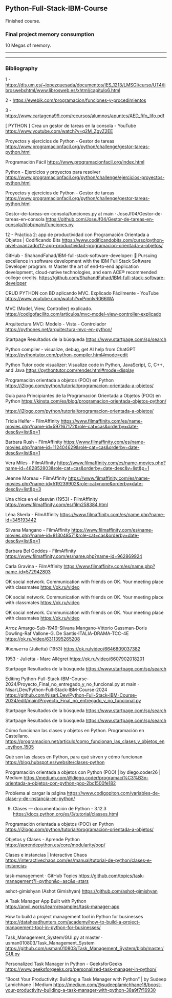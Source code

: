 ## Python-Full-Stack-IBM-Course

Finished course.


### Final project memory consumption
10 Megas of memory.

-----------------------------------------
-----------------------------------------
### Bibliography

1 - https://dis.um.es/~lopezquesada/documentos/IES_1213/LMSGI/curso/UT4/libroswebxhtml/www.librosweb.es/xhtml/capitulo6.html

2  - https://ewebik.com/programacion/funciones-y-procedimientos

3 - https://www.cartagena99.com/recursos/alumnos/apuntes/AED_fifo_lifo.pdf


[ PYTHON ] Crea un gestor de tareas en la consola - YouTube
https://www.youtube.com/watch?v=q2M_ZgvZ2EE

Proyectos y ejercicios de Python - Gestor de tareas
https://www.programacionfacil.org/python/challenge/gestor-tareas-python.html

Programación Fácil
https://www.programacionfacil.org/index.html

Python - Ejercicios y proyectos para resolver
https://www.programacionfacil.org/python/challenge/ejercicios-proyectos-python.html

Proyectos y ejercicios de Python - Gestor de tareas
https://www.programacionfacil.org/python/challenge/gestor-tareas-python.html

Gestor-de-tareas-en-consola/funciones.py at main · JoseJf04/Gestor-de-tareas-en-consola
https://github.com/JoseJf04/Gestor-de-tareas-en-consola/blob/main/funciones.py

12 - Práctica 2: app de productividad con Programación Orientada a Objetos | Codificando Bits
https://www.codificandobits.com/curso/python-nivel-avanzado/12-app-productividad-programacion-orientada-a-objetos/

GitHub - ShahandFahad/IBM-full-stack-software-developer: 🚀 Pursuing excellence in software development with the IBM Full Stack Software Developer program. 🌐 Master the art of end-to-end application development, cloud-native technologies, and earn ACE® recommended college credits.
https://github.com/ShahandFahad/IBM-full-stack-software-developer


CRUD PYTHON con BD aplicando MVC. Explicado Fácilmente - YouTube
https://www.youtube.com/watch?v=PmnIvR066WA

MVC (Model, View, Controller) explicado.
https://codigofacilito.com/articulos/mvc-model-view-controller-explicado

Arquitectura MVC: Modelo - Vista - Controlador
https://pythones.net/arquitectura-mvc-en-python/

Startpage Resultados de la búsqueda
https://www.startpage.com/sp/search

Python compiler - visualize, debug, get AI help from ChatGPT
https://pythontutor.com/python-compiler.html#mode=edit

Python Tutor code visualizer: Visualize code in Python, JavaScript, C, C++, and Java
https://pythontutor.com/render.html#mode=display

Programación orientada a objetos (POO) en Python
https://j2logo.com/python/tutorial/programacion-orientada-a-objetos/

Guía para Principiantes de la Programación Orientada a Objetos (POO) en Python
https://kinsta.com/es/blog/programacion-orientada-objetos-python/

https://j2logo.com/python/tutorial/programacion-orientada-a-objetos/

Tricia Helfer - FilmAffinity
https://www.filmaffinity.com/es/name-movies.php?name-id=597167172&role-cat=cas&orderby=date-desc&v=list&p=1

Barbara Rush - FilmAffinity
https://www.filmaffinity.com/es/name-movies.php?name-id=112404629&role-cat=cas&orderby=date-desc&v=list&p=1

Vera Miles - FilmAffinity
https://www.filmaffinity.com/es/name-movies.php?name-id=482852803&role-cat=cas&orderby=date-desc&v=list&p=1

Jeanne Moreau - FilmAffinity
https://www.filmaffinity.com/es/name-movies.php?name-id=519239902&role-cat=none&orderby=date-desc&v=list&p=3

Una chica en el desván (1953) - FilmAffinity
https://www.filmaffinity.com/es/film258384.html

Léna Skerla - FilmAffinity
https://www.filmaffinity.com/es/name.php?name-id=345193442

Silvana Mangano - FilmAffinity
https://www.filmaffinity.com/es/name-movies.php?name-id=813048571&role-cat=cas&orderby=date-desc&v=list&p=1

Barbara Bel Geddes - FilmAffinity
https://www.filmaffinity.com/es/name.php?name-id=962869924

Carla Gravina - FilmAffinity
https://www.filmaffinity.com/es/name.php?name-id=572942803

OK social network. Communication with friends on OK. Your meeting place with classmates
https://ok.ru/video

OK social network. Communication with friends on OK. Your meeting place with classmates
https://ok.ru/video

OK social network. Communication with friends on OK. Your meeting place with classmates
https://ok.ru/video

Arroz Amargo-Sub-1949-Silvana Mangano-Vittorio Gassman-Doris Dowling-Raf Vallone-G. De Santis-ITALIA-DRAMA-TCC-4E
https://ok.ru/video/6311395265208

Жюльетта (Julietta) (1953)
https://ok.ru/video/6646809037382

1953 - Julietta - Marc Allégret
https://ok.ru/video/6607902018201

Startpage Resultados de la búsqueda
https://www.startpage.com/sp/search

Editing Python-Full-Stack-IBM-Course-2024/Proyecto_Final_no_entregado_y_no_funcional.py at main · NisarLDev/Python-Full-Stack-IBM-Course-2024
https://github.com/NisarLDev/Python-Full-Stack-IBM-Course-2024/edit/main/Proyecto_Final_no_entregado_y_no_funcional.py

Startpage Resultados de la búsqueda
https://www.startpage.com/sp/search

Startpage Resultados de la búsqueda
https://www.startpage.com/sp/search

Cómo funcionan las clases y objetos en Python. Programación en Castellano.
https://programacion.net/articulo/como_funcionan_las_clases_y_objetos_en_python_1505

Qué son las clases en Python, para qué sirven y cómo funcionan
https://blog.hubspot.es/website/clases-python

Programación orientada a objetos con Python (POO) | by diego.coder26 | Medium
https://medium.com/@diego.coder/programaci%C3%B3n-orientada-a-objetos-con-python-poo-2bc1500fe182

Problema al cargar la página
https://www.codigopiton.com/variables-de-clase-y-de-instancia-en-python/

9. Clases — documentación de Python - 3.12.3
https://docs.python.org/es/3/tutorial/classes.html

Programación orientada a objetos (POO) en Python
https://j2logo.com/python/tutorial/programacion-orientada-a-objetos/

Objetos y Clases - Aprende Python
https://aprendepython.es/core/modularity/oop/

Clases e instancias | Interactive Chaos
https://interactivechaos.com/es/manual/tutorial-de-python/clases-e-instancias

task-management · GitHub Topics
https://github.com/topics/task-management?l=python&o=asc&s=stars

ashot-gimishyan (Ashot Gimishyan)
https://github.com/ashot-gimishyan

A Task Manager App Built with Python
https://anvil.works/learn/examples/task-manager-app

How to build a project management tool in Python for businesses
https://dataheadhunters.com/academy/how-to-build-a-project-management-tool-in-python-for-businesses/

Task_Management_System/GUI.py at master · usman010803/Task_Management_System
https://github.com/usman010803/Task_Management_System/blob/master/GUI.py

Personalized Task Manager in Python - GeeksforGeeks
https://www.geeksforgeeks.org/personalized-task-manager-in-python/

“Boost Your Productivity: Building a Task Manager with Python” | by Sudeep Lamichhane | Medium
https://medium.com/@sudeeplamichhane18/boost-your-productivity-building-a-task-manager-with-python-38a9f7f16930
